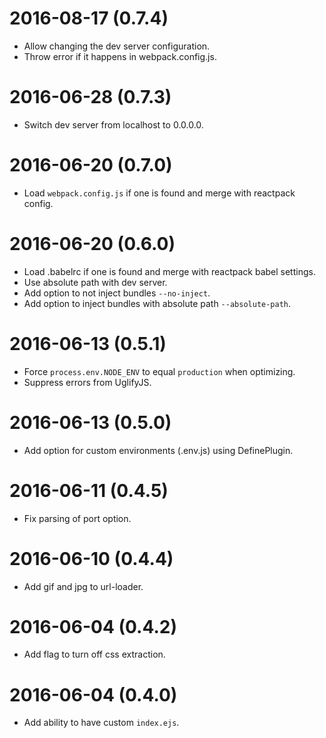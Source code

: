 # 2016-08-17 (0.7.4)

* Allow changing the dev server configuration.
* Throw error if it happens in webpack.config.js.

# 2016-06-28 (0.7.3)

* Switch dev server from localhost to 0.0.0.0.

# 2016-06-20 (0.7.0)

* Load `webpack.config.js` if one is found and merge with reactpack config.

# 2016-06-20 (0.6.0)

* Load .babelrc if one is found and merge with reactpack babel settings.
* Use absolute path with dev server.
* Add option to not inject bundles `--no-inject`.
* Add option to inject bundles with absolute path `--absolute-path`.

# 2016-06-13 (0.5.1)

* Force `process.env.NODE_ENV` to equal `production` when optimizing.
* Suppress errors from UglifyJS.

# 2016-06-13 (0.5.0)

* Add option for custom environments (.env.js) using DefinePlugin.

# 2016-06-11 (0.4.5)

* Fix parsing of port option.

# 2016-06-10 (0.4.4)

* Add gif and jpg to url-loader.

# 2016-06-04 (0.4.2)

* Add flag to turn off css extraction.

# 2016-06-04 (0.4.0)

* Add ability to have custom `index.ejs`.

